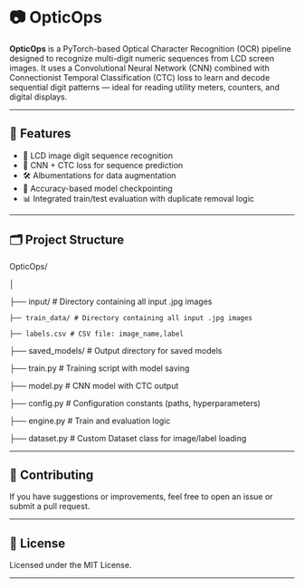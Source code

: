# 📷 OpticOps

**OpticOps** is a PyTorch-based Optical Character Recognition (OCR) pipeline designed to recognize multi-digit numeric sequences from LCD screen images. It uses a Convolutional Neural Network (CNN) combined with Connectionist Temporal Classification (CTC) loss to learn and decode sequential digit patterns — ideal for reading utility meters, counters, and digital displays.

---

## 🚀 Features

- 📸 LCD image digit sequence recognition  
- 🧠 CNN + CTC loss for sequence prediction  
- 🛠️ Albumentations for data augmentation  
- 🧪 Accuracy-based model checkpointing  
- 📊 Integrated train/test evaluation with duplicate removal logic  

---

## 🗂️ Project Structure

OpticOps/

│

├── input/ # Directory containing all input .jpg images

    ├── train_data/ # Directory containing all input .jpg images
    
    ├── labels.csv # CSV file: image_name,label

├── saved_models/ # Output directory for saved models

├── train.py # Training script with model saving

├── model.py # CNN model with CTC output

├── config.py # Configuration constants (paths, hyperparameters)

├── engine.py # Train and evaluation logic

├── dataset.py # Custom Dataset class for image/label loading


---

## 🤝 Contributing

If you have suggestions or improvements, feel free to open an issue or submit a pull request.

---

## 📄 License

Licensed under the MIT License.

---
